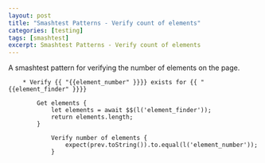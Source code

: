 ```yaml
---
layout: post
title: "Smashtest Patterns - Verify count of elements"
categories: [testing]
tags: [smashtest]
excerpt: Smashtest Patterns - Verify count of elements
---
```


A smashtest pattern for verifying the number of elements on the page.


```
    * Verify {{ "{{element_number" }}}} exists for {{ "{{element_finder" }}}}

        Get elements {
            let elements = await $$(l('element_finder'));
            return elements.length;
        }

            Verify number of elements {
                expect(prev.toString()).to.equal(l('element_number'));
            }
```